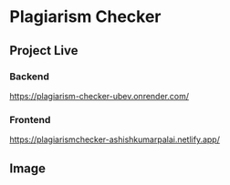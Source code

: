# Plagiarism Checker

## Project Live

### Backend
https://plagiarism-checker-ubev.onrender.com/
### Frontend
https://plagiarismchecker-ashishkumarpalai.netlify.app/
## Image